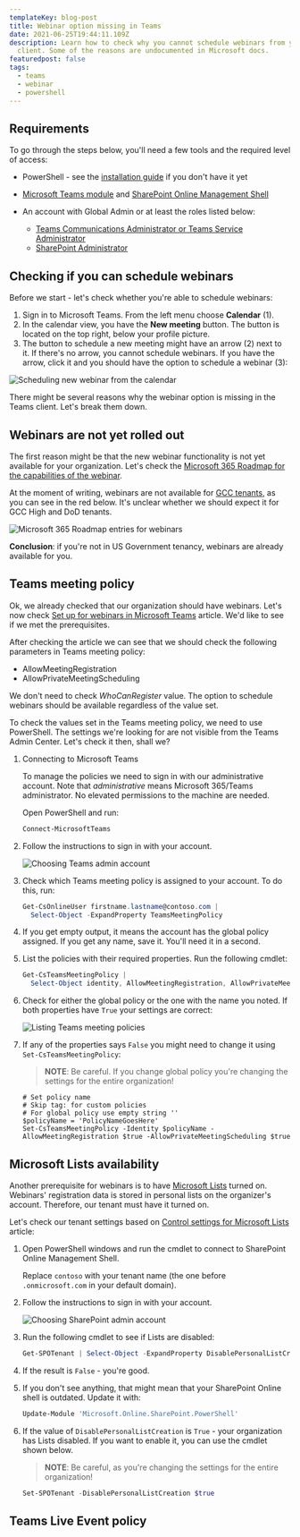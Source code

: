 ```yaml
---
templateKey: blog-post
title: Webinar option missing in Teams
date: 2021-06-25T19:44:11.109Z
description: Learn how to check why you cannot schedule webinars from your Teams
  client. Some of the reasons are undocumented in Microsoft docs.
featuredpost: false
tags:
  - teams
  - webinar
  - powershell
---
```

## Requirements

To go through the steps below, you'll need a few tools and the required level of access:

* PowerShell - see the [installation guide](https://docs.microsoft.com/en-us/powershell/scripting/install/installing-powershell?view=powershell-7.1) if you don't have it yet
* [Microsoft Teams module](https://docs.microsoft.com/en-us/microsoftteams/teams-powershell-install) and [SharePoint Online Management Shell](https://docs.microsoft.com/en-us/powershell/sharepoint/sharepoint-online/connect-sharepoint-online)
* An account with Global Admin or at least the roles listed below:

  * [Teams Communications Administrator or Teams Service Administrator](https://docs.microsoft.com/en-us/MicrosoftTeams/using-admin-roles)
  * [SharePoint Administrator](https://docs.microsoft.com/en-us/sharepoint/sharepoint-admin-role)

## Checking if you can schedule webinars

Before we start - let's check whether you're able to schedule webinars:

1. Sign in to Microsoft Teams. From the left menu choose **Calendar** (1).
2. In the calendar view, you have the **New meeting** button. The button is located on the top right, below your profile picture.
3. The button to schedule a new meeting might have an arrow (2) next to it. If there's no arrow, you cannot schedule webinars. If you have the arrow, click it and you should have the option to schedule a webinar (3):

![Scheduling new webinar from the calendar](../../img/20210625-215321-3tm0jcb79f.png)

There might be several reasons why the webinar option is missing in the Teams client. Let's break them down.

## Webinars are not yet rolled out

The first reason might be that the new webinar functionality is not yet available for your organization. Let's check the [Microsoft 365 Roadmap for the capabilities of the webinar](https://www.microsoft.com/en-us/microsoft-365/roadmap?filters=&searchterms=microsoft%2Cteams%3A%2Cteams%2Cwebinars%2Ccapabilities).

At the moment of writing, webinars are not available for [GCC tenants](https://docs.microsoft.com/en-us/office365/servicedescriptions/office-365-platform-service-description/office-365-us-government/office-365-us-government), as you can see in the red below. It's unclear whether we should expect it for GCC High and DoD tenants.

![Microsoft 365 Roadmap entries for webinars](../../img/20210625-220802-mznkkcouxb.png)

**Conclusion**: if you're not in US Government tenancy, webinars are already available for you.

## Teams meeting policy

Ok, we already checked that our organization should have webinars. Let's now check [Set up for webinars in Microsoft Teams](https://docs.microsoft.com/en-us/microsoftteams/set-up-webinars) article. We'd like to see if we met the prerequisites.

After checking the article we can see that we should check the following parameters in Teams meeting policy:

* AllowMeetingRegistration
* AllowPrivateMeetingScheduling

We don't need to check *WhoCanRegister* value. The option to schedule webinars should be available regardless of the value set.

To check the values set in the Teams meeting policy, we need to use PowerShell. The settings we're looking for are not visible from the Teams Admin Center. Let's check it then, shall we?

1. Connecting to Microsoft Teams

   To manage the policies we need to sign in with our administrative account. Note that *administrative* means Microsoft 365/Teams administrator. No elevated permissions to the machine are needed.

   Open PowerShell and run:

   ```powershell
   Connect-MicrosoftTeams
   ```
2. Follow the instructions to sign in with your account.

   ![Choosing Teams admin account](../../img/20210625-223716-5aoa2d9njf.png)
3. Check which Teams meeting policy is assigned to your account. To do this, run:

   ```powershell
   Get-CsOnlineUser firstname.lastname@contoso.com |
     Select-Object -ExpandProperty TeamsMeetingPolicy
   ```
4. If you get empty output, it means the account has the global policy assigned. If you get any name, save it. You'll need it in a second.
5. List the policies with their required properties. Run the following cmdlet:

   ```powershell
   Get-CsTeamsMeetingPolicy |
     Select-Object identity, AllowMeetingRegistration, AllowPrivateMeetingScheduling
   ```
6. Check for either the global policy or the one with the name you noted. If both properties have `True` your settings are correct:

   ![Listing Teams meeting policies](../../img/20210625-224450-o1rgxgaubk.png)
7. If any of the properties says `False` you might need to change it using `Set-CsTeamsMeetingPolicy`: 

   > **NOTE**: Be careful. If you change global policy you're changing the settings for the entire organization!

   ```
   # Set policy name
   # Skip tag: for custom policies
   # For global policy use empty string ''
   $policyName = 'PolicyNameGoesHere'
   Set-CsTeamsMeetingPolicy -Identity $policyName -AllowMeetingRegistration $true -AllowPrivateMeetingScheduling $true
   ```

## Microsoft Lists availability

Another prerequisite for webinars is to have [Microsoft Lists](https://www.microsoft.com/en-us/microsoft-365/microsoft-lists) turned on. Webinars' registration data is stored in personal lists on the organizer's account. Therefore, our tenant must have it turned on.

Let's check our tenant settings based on [Control settings for Microsoft Lists](https://docs.microsoft.com/en-us/sharepoint/control-lists) article:

1. Open PowerShell windows and run the cmdlet to connect to SharePoint Online Management Shell.

   Replace `contoso` with your tenant name (the one before `.onmicrosoft.com` in your default domain).
2. Follow the instructions to sign in with your account.

   ![Choosing SharePoint admin account](../../img/20210625-223716-5aoa2d9njf.png)
3. Run the following cmdlet to see if Lists are disabled:

   ```powershell
   Get-SPOTenant | Select-Object -ExpandProperty DisablePersonalListCreation
   ```
4. If the result is `False` - you're good.
5. If you don't see anything, that might mean that your SharePoint Online shell is outdated. Update it with:

   ```powershell
   Update-Module 'Microsoft.Online.SharePoint.PowerShell' 
   ```
6. If the value of `DisablePersonalListCreation` is `True` - your organization has Lists disabled. If you want to enable it, you can use the cmdlet shown below.

   > **NOTE**: Be careful, as you're changing the settings for the entire organization!

   ```powershell
   Set-SPOTenant -DisablePersonalListCreation $true
   ```

## Teams Live Event policy